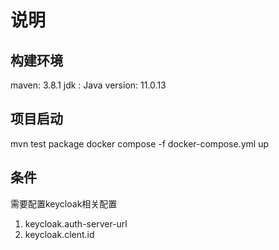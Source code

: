 # 说明
## 构建环境
maven: 3.8.1
jdk : Java version: 11.0.13



## 项目启动
mvn  test package
docker compose -f docker-compose.yml up


## 条件
需要配置keycloak相关配置
1. keycloak.auth-server-url
2. keycloak.clent.id